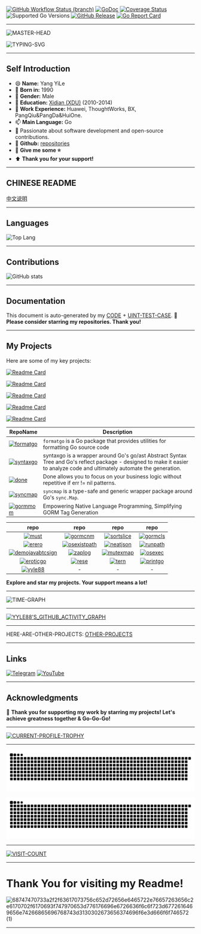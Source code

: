 [![GitHub Workflow Status (branch)](https://img.shields.io/github/actions/workflow/status/yyle88/yyle88/release.yml?branch=main&label=BUILD)](https://github.com/yyle88/yyle88/actions/workflows/release.yml?query=branch%3Amain)
[![GoDoc](https://pkg.go.dev/badge/github.com/yyle88/yyle88)](https://pkg.go.dev/github.com/yyle88/yyle88)
[![Coverage Status](https://img.shields.io/coveralls/github/yyle88/yyle88/master.svg)](https://coveralls.io/github/yyle88/yyle88?branch=main)
![Supported Go Versions](https://img.shields.io/badge/Go-1.22%2C%201.23-lightgrey.svg)
[![GitHub Release](https://img.shields.io/github/release/yyle88/yyle88.svg)](https://github.com/yyle88/yyle88/releases)
[![Go Report Card](https://goreportcard.com/badge/github.com/yyle88/yyle88)](https://goreportcard.com/report/github.com/yyle88/yyle88)

---

![MASTER-HEAD](https://user-images.githubusercontent.com/74038190/213910845-af37a709-8995-40d6-be59-724526e3c3d7.gif)

![TYPING-SVG](https://readme-typing-svg.demolab.com?font=Fira+Code&size=33&pause=1000&color=EBE912&width=999&lines=Hi+there+%F0%9F%91%8B%2C+Welcome+to+my+Page+%F0%9F%91%8B%2C+I'm+yyle88)

---

## Self Introduction

- 😄 **Name:** Yang YiLe
- 🔭 **Born in:** 1990
- 🌱 **Gender:** Male
- 👯 **Education:** [Xidian (XDU)](https://www.xidian.edu.cn/) (2010-2014)
- 💼 **Work Experience:** Huawei, ThoughtWorks, BX, PangQiu&PangDa&HuiOne.
- 📫 **Main Language:** Go
- 💬 Passionate about software development and open-source contributions.
- 🔗 **Github:** [repositories](https://github.com/yyle88?tab=repositories&type=public&sort=stargazers)
- 🌟 **Give me some ⭐**
- ⬆️ **Thank you for your support!**

---

## CHINESE README

[中文说明](README.zh.md)

---

## Languages

![Top Lang](https://github-readme-stats.vercel.app/api/top-langs/?username=yyle88&hide=html)

---

## Contributions

![GitHub stats](https://github-readme-stats.vercel.app/api?username=yyle88&show_icons=true&theme=radical&show=reviews,prs_merged,prs_merged_percentage&hide=contribs)

---

## Documentation

This document is auto-generated by my [CODE](yyle88.go) + [UINT-TEST-CASE](yyle88_test.go). 🌟 **Please consider starring my repositories. Thank you!**

---

## My Projects

Here are some of my key projects:

[![Readme Card](https://github-readme-stats.vercel.app/api/pin/?username=yyle88&repo=gobtcsign&theme=nightowl)](https://github.com/yyle88/gobtcsign)

[![Readme Card](https://github-readme-stats.vercel.app/api/pin/?username=yyle88&repo=gotrontrx&theme=highcontrast)](https://github.com/yyle88/gotrontrx)

[![Readme Card](https://github-readme-stats.vercel.app/api/pin/?username=yyle88&repo=reggin&theme=prussian)](https://github.com/yyle88/reggin)

[![Readme Card](https://github-readme-stats.vercel.app/api/pin/?username=yyle88&repo=gormcngen&theme=shades-of-purple)](https://github.com/yyle88/gormcngen)

[![Readme Card](https://github-readme-stats.vercel.app/api/pin/?username=yyle88&repo=sure&theme=midnight-purple)](https://github.com/yyle88/sure)


| **RepoName** | **Description** |
|-------------------------------------------------|--------|
| [![formatgo](https://img.shields.io/badge/formatgo-%23FF6347.svg?style=flat&logoColor=white)](https://github.com/yyle88/formatgo) | `formatgo` is a Go package that provides utilities for formatting Go source code |
| [![syntaxgo](https://img.shields.io/badge/syntaxgo-%237D5E7F.svg?style=flat&logoColor=white)](https://github.com/yyle88/syntaxgo) | syntaxgo is a wrapper around Go's go/ast Abstract Syntax Tree and Go's reflect package - designed to make it easier to analyze code and ultimately automate the generation. |
| [![done](https://img.shields.io/badge/done-%23FF5733.svg?style=flat&logoColor=white)](https://github.com/yyle88/done) | Done allows you to focus on your business logic without repetitive if err != nil patterns. |
| [![syncmap](https://img.shields.io/badge/syncmap-%237D5E7F.svg?style=flat&logoColor=white)](https://github.com/yyle88/syncmap) | `syncmap` is a type-safe and generic wrapper package around Go's `sync.Map`. |
| [![gormmom](https://img.shields.io/badge/gormmom-%23FF4500.svg?style=flat&logoColor=white)](https://github.com/yyle88/gormmom) | Empowering Native Language Programming, Simplifying GORM Tag Generation |


| repo | repo | repo | repo |
| :--: | :--: | :--: | :--: |
|[![must](https://img.shields.io/badge/must-%23F09F3B.svg?style=flat&logoColor=white)](https://github.com/yyle88/must) | [![gormcnm](https://img.shields.io/badge/gormcnm-%238A2BE2.svg?style=flat&logoColor=white)](https://github.com/yyle88/gormcnm) | [![sortslice](https://img.shields.io/badge/sortslice-%23FF6347.svg?style=flat&logoColor=white)](https://github.com/yyle88/sortslice) | [![gormcls](https://img.shields.io/badge/gormcls-%237D4B91.svg?style=flat&logoColor=white)](https://github.com/yyle88/gormcls) | 
|[![erero](https://img.shields.io/badge/erero-%23FF1493.svg?style=flat&logoColor=white)](https://github.com/yyle88/erero) | [![osexistpath](https://img.shields.io/badge/osexistpath-%23F2D330.svg?style=flat&logoColor=white)](https://github.com/yyle88/osexistpath) | [![neatjson](https://img.shields.io/badge/neatjson-%233CB371.svg?style=flat&logoColor=white)](https://github.com/yyle88/neatjson) | [![runpath](https://img.shields.io/badge/runpath-%232E8B57.svg?style=flat&logoColor=white)](https://github.com/yyle88/runpath) | 
|[![demojavabtcsign](https://img.shields.io/badge/demojavabtcsign-%23DC143C.svg?style=flat&logoColor=white)](https://github.com/yyle88/demojavabtcsign) | [![zaplog](https://img.shields.io/badge/zaplog-%23FFD700.svg?style=flat&logoColor=white)](https://github.com/yyle88/zaplog) | [![mutexmap](https://img.shields.io/badge/mutexmap-%2320B2AA.svg?style=flat&logoColor=white)](https://github.com/yyle88/mutexmap) | [![osexec](https://img.shields.io/badge/osexec-%2391C4A4.svg?style=flat&logoColor=white)](https://github.com/yyle88/osexec) | 
|[![eroticgo](https://img.shields.io/badge/eroticgo-%23ADFF2F.svg?style=flat&logoColor=white)](https://github.com/yyle88/eroticgo) | [![rese](https://img.shields.io/badge/rese-%23FF4500.svg?style=flat&logoColor=white)](https://github.com/yyle88/rese) | [![tern](https://img.shields.io/badge/tern-%23F7931E.svg?style=flat&logoColor=white)](https://github.com/yyle88/tern) | [![printgo](https://img.shields.io/badge/printgo-%2335A8D5.svg?style=flat&logoColor=white)](https://github.com/yyle88/printgo) | 
|[![yyle88](https://img.shields.io/badge/yyle88-%2395C59D.svg?style=flat&logoColor=white)](https://github.com/yyle88/yyle88) | - | - | - | 


**Explore and star my projects. Your support means a lot!**

---

![TIME-GRAPH](http://github-profile-summary-cards.vercel.app/api/cards/productive-time?username=yyle88&theme=radical&utcOffset=8.00)

---

[![YYLE88'S_GITHUB_ACTIVITY_GRAPH](https://github-readme-activity-graph.vercel.app/graph?username=yyle88)](https://github.com/yyle88)

---

HERE-ARE-OTHER-PROJECTS: [OTHER-PROJECTS](OTHERS.md)

---

## Links

[![Telegram](https://img.shields.io/badge/-Telegram-f5e0dc?style=for-the-badge&logo=telegram&logoColor=27A0D9)](https://t.me/yyle88)
[![YouTube](https://img.shields.io/badge/-YouTube-f2cdcd?style=for-the-badge&logo=YouTube&logoColor=FF0000)](https://www.youtube.com/@%E6%9D%A8%E4%BA%A6%E4%B9%901990/videos)

---

## Acknowledgments

🌟 **Thank you for supporting my work by starring my projects! Let's achieve greatness together & Go-Go-Go!**

---

[![CURRENT-PROFILE-TROPHY](https://github-profile-trophy.vercel.app/?username=yyle88)](https://github.com/yyle88)

---

![github contribution grid snake animation](https://raw.githubusercontent.com/yyle88/yyle88/snake/github-contribution-grid-snake-dark.svg#gh-dark-mode-only)

![github contribution grid snake animation](https://raw.githubusercontent.com/yyle88/yyle88/snake/github-contribution-grid-snake.svg#gh-light-mode-only)

---

[![VISIT-COUNT](https://visitcount.itsvg.in/api?id=yyle88&label=profile-views&pretty=true)](https://visitcount.itsvg.in)

---

# Thank You for visiting my Readme!
![68747470733a2f2f63617073756c652d72656e6465722e76657263656c2e6170702f6170693f747970653d776176696e6726636f6c6f723d6772616469656e74266865696768743d3130302673656374696f6e3d666f6f746572 (1)](https://github.com/user-attachments/assets/e599b0c5-b812-4e11-908a-2bdec8c97c5f)

---
